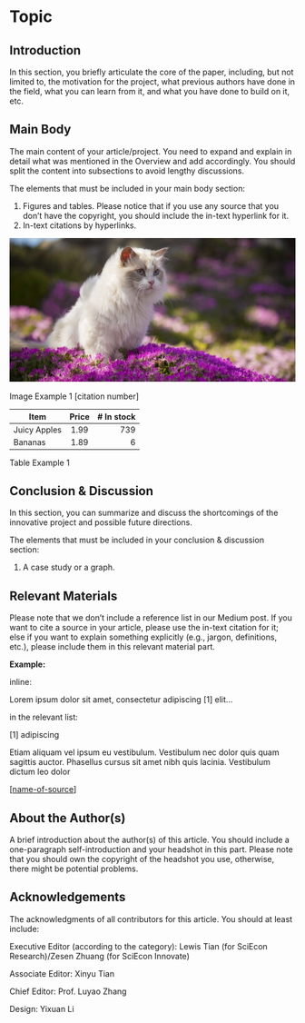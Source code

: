 # Topic

## Introduction

In this section, you briefly articulate the core of the paper, including, but not limited to, the motivation for the project, what previous authors have done in the field, what you can learn from it, and what you have done to build on it, etc.

## Main Body

The main content of your article/project. You need to expand and explain in detail what was mentioned in the Overview and add accordingly. You should split the content into subsections to avoid lengthy discussions.

The elements that must be included in your main body section:

1. Figures and tables. Please notice that if you use any source that you don’t have the copyright, you should include the in-text hyperlink for it.
2. In-text citations by hyperlinks. 

![cat](./imgs/cat.jpg)

Image Example 1 [citation number]

| Item         | Price | # In stock |
|--------------|:-----:|-----------:|
| Juicy Apples |  1.99 |        739 |
| Bananas      |  1.89 |          6 |

Table Example 1

## Conclusion & Discussion

In this section, you can summarize and discuss the shortcomings of the innovative project and possible future directions.

The elements that must be included in your conclusion & discussion section:

1. A case study or a graph. 

## Relevant Materials

Please note that we don’t include a reference list in our Medium post. If you want to cite a source in your article, please use the in-text citation for it; else if you want to explain something explicitly (e.g., jargon, definitions, etc.), please include them in this relevant material part.

**Example:**

inline:

Lorem ipsum dolor sit amet, consectetur adipiscing [1] elit…

in the relevant list:

[1] adipiscing

Etiam aliquam vel ipsum eu vestibulum. Vestibulum nec dolor quis quam sagittis auctor. Phasellus cursus sit amet nibh quis lacinia. Vestibulum dictum leo dolor

[[name-of-source](https://some.link)]


## About the Author(s)

A brief introduction about the author(s) of this article. You should include a one-paragraph self-introduction and your headshot in this part. Please note that you should own the copyright of the headshot you use, otherwise, there might be potential problems.

## Acknowledgements

The acknowledgments of all contributors for this article. 
You should at least include:

Executive Editor (according to the category): Lewis Tian (for SciEcon Research)/Zesen Zhuang (for SciEcon Innovate)

Associate Editor: Xinyu Tian

Chief Editor: Prof. Luyao Zhang

Design: Yixuan Li


